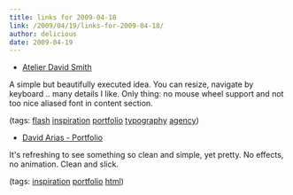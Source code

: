 ```yaml
---
title: links for 2009-04-18
link: /2009/04/19/links-for-2009-04-18/
author: delicious
date: 2009-04-19
---
```



* [Atelier David Smith](http://atelier.ie/)

A simple but beautifully executed idea. You can resize, navigate by keyboard .. many details I like. Only thing: no mouse wheel support and not too nice aliased font in content section.

(tags: [flash](http://delicious.com/sok/flash) [inspiration](http://delicious.com/sok/inspiration) [portfolio](http://delicious.com/sok/portfolio) [typography](http://delicious.com/sok/typography) [agency](http://delicious.com/sok/agency))

  * [David Arias - Portfolio](http://www.arias.ca/)

It's refreshing to see something so clean and simple, yet pretty. No effects, no animation. Clean and slick.

(tags: [inspiration](http://delicious.com/sok/inspiration) [portfolio](http://delicious.com/sok/portfolio) [html](http://delicious.com/sok/html))
